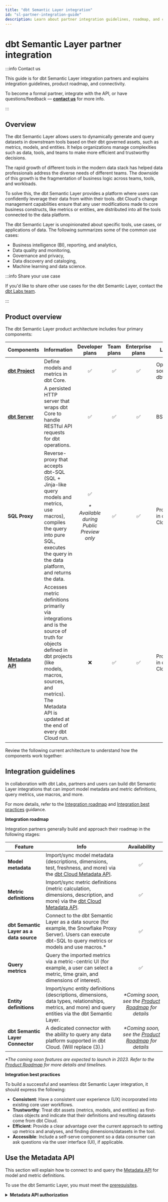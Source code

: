 ```yaml
---
title: "dbt Semantic Layer integration" 
id: "sl-partner-integration-guide"
description: Learn about partner integration guidelines, roadmap, and connectivity. 
---
```


# dbt Semantic Layer partner integration

:::info Contact us

This guide is for dbt Semantic Layer integration partners and explains integration guidelines, product roadmap, and connectivity.<br />

To become a formal partner, integrate with the API, or have questions/feedback &mdash; **[contact us](mailto:semantic-layer@dbtlabs.com)** for more info.

:::


## Overview

The dbt Semantic Layer allows users to dynamically generate and query datasets in downstream tools based on their dbt governed assets, such as metrics, models, and entities. It helps organizations manage complexities such as data, tools, and teams to make more efficient and trustworthy decisions.

The rapid growth of different tools in the modern data stack has helped data professionals address the diverse needs of different teams. The downside of this growth is the fragmentation of business logic across teams, tools, and workloads. 

To solve this, the dbt Semantic Layer provides a platform where users can confidently leverage their data from within their tools. dbt Cloud's change management capabilities ensure that any user modifications made to core business constructs, like metrics or entities, are distributed into all the tools connected to the data platform.

The dbt Semantic Layer is unopinionated about specific tools, use cases, or applications of data. The following summarizes some of the common use cases:

* Business intelligence (BI), reporting, and analytics,
* Data quality and monitoring,
* Governance and privacy,
* Data discovery and cataloging,
* Machine learning and data science.

<!-- rewrite below little and would like to see if i can include a button or callout -->

:::info Share your use case

If you'd like to share other use cases for the dbt Semantic Layer, contact the [dbt Labs team](mailto:semantic-layer@dbtlabs.com).

:::


## Product overview

The dbt Semantic Layer product architecture includes four primary components:

| Components | Information | Developer plans | Team plans | Enterprise plans | License |
| --- | --- | :---: | :---: | :---: | --- |
| **[dbt Project](/docs/build/metrics)** | Define models and metrics in dbt Core. | ✅ | ✅ |  ✅  | Open source in dbt Core |
| **[dbt Server](https://github.com/dbt-labs/dbt-server)**| A persisted HTTP server that wraps dbt Core to handle RESTful API requests for dbt operations. | ✅ | ✅ | ✅ | BSL |
| **SQL Proxy** | Reverse-proxy that accepts dbt-SQL (SQL + Jinja-like query models and metrics, use macros), compiles the query into pure SQL, executes the query in the data platform, and returns the data. | ✅ <br></br>_* Available during Public Preview only_ | ✅ | ✅ | Proprietary in dbt Cloud |
| **[Metadata API](/docs/dbt-cloud-apis/metadata-api)**  | Accesses metric definitions primarily via integrations and is the source of truth for objects defined in dbt projects (like models, macros, sources, and metrics). The Metadata API is updated at the end of every dbt Cloud run. | ❌ | ✅ | ✅ | Proprietary in dbt Cloud |
    
Review the following current architecture to understand how the components work together:
  
<Lightbox src="/img/docs/dbt-cloud/semantic-layer/sl-architecture-flow.png" title="Current product architecture" />


## Integration guidelines

In collaboration with dbt Labs, partners and users can build dbt Semantic Layer integrations that can import model metadata and metric definitions, query metrics, use macros, and more. 

For more details, refer to the [Integration roadmap](#integration) and [Integration best practices](#best-practices) guidance.

**Integration roadmap <a id="integration"></a>** 

Integration partners generally build and approach their roadmap in the following stages:

| Feature  |  Info | Availability |
|----------|-------|:------------:|
| **Model metadata**  |  Import/sync model metadata (descriptions, dimensions, test, freshness, and more) via the [dbt Cloud Metadata API](/docs/dbt-cloud-apis/metadata-api). | ✅ |
| **Metric definitions**  | Import/sync metric definitions (metric calculation, dimensions, description, and more) via the [dbt Cloud Metadata API](/docs/dbt-cloud-apis/metadata-api). | ✅ |
| **dbt Semantic Layer as a data source**  | Connect to the dbt Semantic Layer as a data source (for example, the Snowflake Proxy Server). Users can execute dbt-SQL to query metrics or models and use macros.* | ✅ |
| **Query metrics**  | Query the imported metrics via a metric-centric UI (for example, a user can select a metric, time grain, and dimensions of interest). | ✅ |
| **Entity definitions**   | Import/sync entity definitions (descriptions, dimensions, data types, relationships, metrics, and more) and query entities via the dbt Semantic Layer. | _*Coming soon, see the [Product Roadmap](#product-roadmap) for details_ |
| **dbt Semantic Layer Connector**   | A dedicated connector with the ability to query any data platform supported in dbt Cloud. (Will replace (3).) | _*Coming soon, see the [Product Roadmap](#product-roadmap) for details_ |

_*The coming soon features are expected to launch in 2023. Refer to the [Product Roadmap](#product-roadmap) for more details and timelines._

**Integration best practices <a id="best-practices"></a>**

To build a successful and seamless dbt Semantic Layer integration, it should express the following:

- **Consistent**: Have a consistent user experience (UX) incorporated into existing core user workflows.
- **Trustworthy**: Treat dbt assets (metrics, models, and entities) as first-class objects and indicate that their definitions and resulting datasets come from dbt Cloud.
- **Efficient**: Provide a clear advantage over the current approach to setting up metrics and analyses, and finding dimensions/datasets in the tool.
- **Accessible**: Include a self-serve component so a data consumer can ask questions via the user interface (UI), if applicable.


## Use the Metadata API

This section will explain how to connect to and query the [Metadata API](/docs/dbt-cloud-apis/metadata-api) for model and metric definitions. 

To use the dbt Semantic Layer, you must meet the [prerequisites](/docs/use-dbt-semantic-layer/dbt-semantic-layer#prerequisites). 

<details>
  <summary><b>Metadata API authorization</b></summary>
  <div>
    <div>Refer to our <a href="/docs/dbt-cloud-apis/metadata-querying#authorization">Authorization documentation</a> to learn how to authorize requests to the Metadata API.<br></br><br></br>
    
    Metrics-specific queries work identical to existing Metadata API queries. This means existing integrations that query model metadata will work perfectly in the context of metrics.
    </div>
    </div>
    </details>

  <details>
  <summary><b>Query the Metadata API</b></summary>
  <div>
    <div>Test out the Metadata API by using the <a href="https://studio.apollographql.com/sandbox/explorer?endpoint=https%3A%2F%2Fmetadata.cloud.getdbt.com%2Fgraphql">GraphQL sandbox</a> and use this <a href="https://github.com/transform-data/dbt-metadata-client">Python client</a> as a starting point to develop.
    </div>
    </div>
    </details>
    <br></br>

<!-- the following content was used for the <details> portion above. leaving this here for legacy purposes 
**Metadata API authorization**

To learn how to authorize requests to the Metadata API, review the [documentation](/docs/dbt-cloud-apis/metadata-querying#authorization) for more details. Metrics-specific queries work identically to existing Metadata API queries, so existing integrations used to query model metadata will work perfectly in the context of metrics. 

**Query the Metadata API**

Test out the Metadata API by using the [GraphQL sandbox](https://studio.apollographql.com/sandbox/explorer?endpoint=https%3A%2F%2Fmetadata.cloud.getdbt.com%2Fgraphql) and use this [Python client](https://github.com/transform-data/dbt-metadata-client) as a starting point to develop. 

-->

### Query models for a project

You can query model definitions or details about a specific model for a project from a given job.

 
<!--- tabs for listing models and fetching details about specific model --->
<Tabs>

<TabItem value="list" label="Listing models for a job">

This is an example of querying all models that utilize the schema,`analytics` from a given job.

```
{  
 models(jobId: 181329, schema: "analytics") {
   name
   status
   compileCompletedAt
   database
   dbtVersion
   runGeneratedAt
   }
}
```
</TabItem>

<TabItem value="exampleresponse" label="Example response with models">

```
{
   "data": {
       "models": [
           {
               "name": "customers",
               "status": "success",
               "compileCompletedAt": "2022-12-15T06:37:24.186Z",
               "database": "analytics",
               "dbtVersion": "1.3.1",
               "runGeneratedAt": "2022-12-15T06:37:25.187Z"
           },
           {
               "name": "stg_customers",
               "status": "success",
               "compileCompletedAt": "2022-12-15T06:37:22.509Z",
               "database": "analytics",
               "dbtVersion": "1.3.1",
               "runGeneratedAt": "2022-12-15T06:37:25.187Z"
           },
           {
               "name": "stg_orders",
               "status": "success",
               "compileCompletedAt": "2022-12-15T06:37:22.509Z",
               "database": "analytics",
               "dbtVersion": "1.3.1",
               "runGeneratedAt": "2022-12-15T06:37:25.187Z"
           }
       ]
   }
}
```
</TabItem>

<TabItem value="details" label="Query details about a specific model">

This is an example of querying details about a specific model, `model.jaffle_shop.customers` from a given job.

```
{
 model(jobId: 181329, uniqueId: "model.jaffle_shop.customers") {
   parentsModels {
     runId
     uniqueId
     executionTime
   }
 }
}
{
   "data": {
       "model": {
           "parentsModels": [
               {
                   "runId": 105297555,
                   "uniqueId": "model.jaffle_shop.stg_customers",
                   "executionTime": 1.676571846008301
               },
               {
                   "runId": 105297555,
                   "uniqueId": "model.jaffle_shop.stg_orders",
                   "executionTime": 1.631831407546997
               }
           ]
       }
   }
}
```

</TabItem>
</Tabs>

<!--- End tabs for listing models and fetching details about specific model --->

### Query metrics for a project

Query metrics definitions or details for a project from a given job and refer to the following resources: 

- [Metrics query](/docs/dbt-cloud-apis/metadata-schema-metrics) &mdash; Information on how to query the full list of metrics defined in a user’s project with the dbt Cloud Metadata API. 
- [dbt Metrics docs](https://docs.getdbt.com/docs/build/metrics#available-properties) &mdash; Information on the available metric properties. 
- [GraphQL sandbox](https://studio.apollographql.com/sandbox/explorer?endpoint=https%3A%2F%2Fmetadata.cloud.getdbt.com%2Fgraphql) &mdash; Access to test the dbt Cloud Metadata API testing environment.

<!--- tabs for listing, fetching, example, and querying metrics --->
<Tabs>

<TabItem value="list" label="Listing metrics">

This is an example listing metrics from a given job.

```
{
  metrics(jobId: 123) {
    name
    label
    description
    model
    dependsOn
    calculation_method
    expression
    timestamp
    timeGrains
    dimensions
    window
    filters
    tags
    meta
  }
}
```
</TabItem>

<TabItem value="query" label="Query details about a specific metric">

The `metric` query support all metric properties listed in **Listing metrics**, however, refer to the following abbreviated query as an example.

This is an example of querying details about a specific metric `new_customers` from a given job `123`.

```
{
  metric(jobId: 123) {
    label
    calculation_method
    timestamp
    timeGrains
    dimensions
  }
}
```

</TabItem>

<TabItem value="exampleapi" label="Example Metadata API response with metrics">

```
{
  "data": {
    "metrics": [
      {
        "uniqueId": "metric.claim_to_fame.total_claim_charges",
        "name": "total_claim_charges",
        "tags": [],
        "label": "Total Claim Charges",
        "calculation_method": "sum",
        "expression": "total_charge_amount",
        "timestamp": "created_at",
        "timeGrains":[
          "day",
          "week",
          "month"
        ],
        "meta": {},  
        "resourceType": "metric",
        "model": {
          "name": "fct_billed_patient_claims"
        }
       },
      {
        "uniqueId": "metric.claim_to_fame.total_billed_diagnoses",
        "name": "total_billed_diagnoses",
        "tags": [],
        "label": "Total Billed Diagnoses",
        "calculation_method": "count_distinct",
        "expression": "diagnosis_id",
        "timestamp": "created_at",
        "timeGrains":[
          "week",
          "month",
          "year"
        ],
        "meta": {},  
        "resourceType": "metric",
        "model": {
          "name": "fct_billed_patient_claims"
        },
      }
     ]
  }
}
```

</TabItem>

<TabItem value="example" label="Example metric definition">

```
metrics:
  - name: total_claim_charges
    label: Total Claim Charges
    model: ref('fct_billed_patient_claims')
    calculation_method: sum
    expression: total_charge_amount
    timestamp: created_at
    time_grains: [day, week, month, all_time]


  - name: total_billed_diagnoses
    label: Total Billed Diagnoses
    model: ref('fct_billed_patient_claims')
    calculation_method: count_distinct
    expression: diagnosis_id
    timestamp: created_at
    time_grains: [day, week, month]
```

</TabItem>

</Tabs>

<!--- End tabs for listing, fetching, example, and querying metrics --->


## Query the dbt Semantic Layer

This section explains how to connect to or query the dbt Semantic Layer Proxy Server to return model data, metric data, and so on. 

When you configure the dbt Semantic Layer, dbt Cloud provides a Proxy Server endpoint that users can connect to as though it's a Snowflake-hosted endpoint. Once the queries are submitted, dbt Cloud will:

1. Compile dbt-sql queries into valid Snowflake SQL,
2. Execute the compiled SQL against the Snowflake data platform,
3. Return the results to the client.

Replace the hostname in your existing data platform connection with the relevant dbt Cloud Proxy Server URL (for example, `abc123.proxy.cloud.getdbt.com`). All queries you submit through the endpoint will be compiled en route to the data platform.* 

*_Note: This approach will change with the new Semantic Layer connection, which will be able to query all data platforms supported in dbt Cloud through dedicated JDBC/ODBC drivers, and eventually an API._


<!--- tabs for running models and running metrics --->
<Tabs>

<TabItem value="metrics" label="Metric queries">

Users can compile and execute metric queries using macros defined in the [dbt-metrics package](https://github.com/dbt-labs/dbt_metrics).  This package:

* Generates the SQL required to accurately calculate the metric definition,
* Supplies helper macros for derived calculations (like month over month, year to date, and so on) time series operations


```
select * 
from {{ metrics.calculate(
    metric_list=[metric('customers'), metric(‘revenue’)],
    grain='week',
    dimensions=['plan', 'country'],
    secondary_calculations=[
        metrics.period_to_date(aggregate="sum", period="year"),
        metrics.rolling(aggregate="average", interval=4, alias="avg_past_4wks")
    ],
    start_date='2020-01-01',
    end_date="date_trunc('day', getdate())"
) }}
```

</TabItem>

<TabItem value="models" label="Model queries">

Model queries allow users to query models and use macros from their dbt project.

```
select cents_to_dollars('amount_cents') as amount_dollars 
from {{ ref('orders') }}
```
</TabItem>
</Tabs>

## Product Roadmap

The dbt Semantic Layer product roadmap details what features are coming soon and the timelines associated with them. 

| Product | Estimated launch |
| ------- | ---------------- |
| [Entities](#entities) | Early 2023 |
| [dbt Semantic Layer Connector](#dbt-semantic-layer-connector) | Early-mid 2023 |
| [dbt Semantic Layer API](#dbt-semantic-layer-api) | Mid 2023 |

### Entities 
<!-- rewrite a little and include a summary for each tab entry -->

dbt Labs will introduce a new node type, **[entity](https://github.com/dbt-labs/dbt-core/issues/6379)**, when dbt Core version 1.5 launches. It introduces a new and efficient way to define metrics by reusing logic (for example, `time_grains`).  

Entities are semantic objects made up of curated dimensions from models with more metadata defined. Over time, users can standardize metric and entity definitions with packages to speed up development. 

For integrations, entities will provide information like:

- a way to organize metrics based on the entity they reference, and 
- a new consumable and dynamically generated dataset (versus finding a table in the data platform). 

This information will be available alongside the Metadata API, and entities can be directly queried through the dbt Semantic Layer. 

<Lightbox src="/img/docs/dbt-cloud/semantic-layer/entity-lineage.jpg" title="Entity lineage graph" />

:::caution 🚧

Entities are a work in progress &mdash; expect continuous changes and improvements. To stay up-to-date, refer to the [entity discussions](https://github.com/dbt-labs/dbt-core/issues/6379) page. 

:::

<!--- tabs for running entity def, entity metadata response, metric def, metric metadata response, entity queries --->

<Tabs>

<TabItem value="entitydef" label="Entity definition">

Define entities in your dbt project.

```
entities: ## The top-level path of the new node
  - name: [Required] ## The name of the entity
    model: [Required] ## The name of the model that the entity is dependent on
    description: [Optional] ## The description of the entity
    
    dimensions: [Optional] ## The list of dimensions & properties associated with the entity. 
      - include: [Optional] *
      - exclude: [Optional]
      - name: [Required] ## The name of the dimension 
		column_name: [Optional] ## The name of the column in the model if not 1:1. Serves as mapping
		data_type: [Optional] ## The data type of the dimension
		description: [Optional] ## Description of the dimension
		default_timestamp: [Optional] ## Setting datetime dimension as default for metrics
		time_grains: [Optional] ## Acceptable time grains for the datetime dimension
		primary_key: [Optional] ## Whether this dimension is part of the primary key
```
</TabItem>

<TabItem value="entityapi" label="Entity metadata API response">

Query entities via the Metadata API.

```
"entity.project_name.entity_name": {
      "unique_id": "entity.project_name.entity_name",
      "package_name": "project_name",
      "original_file_path": "models/metric_definitions/ratio_metric.yml",
      "name": "entity_name",
      "model": "ref('model_name')",
      "description": "some description",
      "dimensions": {
				"dimension_name": {
            "name": "dimension_name",
						"column_name": "column_name",
						"default_timestamp": "true",
						"time_grains": "[day, week, month, year]"
            "primary_key": true,
            "data_type": null,
            "description": "TBD",
            "meta": {},
						}
      },
      "resource_type": "entity",
      "meta": {},
      "tags": [],
      "config": {
          "enabled": true,
      },
      "depends_on": {
          "macros": [],
          "nodes": [
              "model.project_name.model_name",
          ]
      },
			"docs": {
        "show": true,
        "node_color": null
      },
      "refs": [
					[
						"model_name",
					]
			],
      "created_at": 1669653016.522599
  },
  ```
</TabItem>

<TabItem value="newmetricdef" label="New metric definition">

How to define new [metrics](/docs/build/metrics) in your dbt project. The metric definition and metadata response will change accordingly once entities are introduced, notably with metrics referencing entities instead of models and inheriting entity dimensions. 

    ```
    metrics: 
		## Always required
	     - name: [Required] ## The name of the metric
		label: [Required] ## The human-readable name of the metric
		calculation_method: [Required] ## The calculation/aggregation used for the metric
		expression: [Required] ## The SQL expression being aggregated/calculated
		entity: [Required] ## The entity being used as the source of the metric

		## Always optional
		description: [Optional] ## Any description about the metric
		timestamp: [Optional] ## The name of the timestamp field to use
		time_grains: [Optional] ## The list of time grains that are permitted
		filters: [Optional] ## The filters of the metric
		window: [Optional] ## The ability to make a metric cumulative over a time period
		config: [Optional] ## Additional information for configuring the output
		
		## Either or dimensions:
			include: [Optional] ## The list of dimensions to be included. Either * or list
			exclude: [Optional] ## The list of dimensions to be excluded from the inherited list
    ```
    
</TabItem>      

<TabItem value="newmetricapi" label="New metric metadata API response">

```
"metric.project_name.metric_name": {
      "fqn": [
          "project_name",
          "folder_name",
          "metric_name"
      ],
      "unique_id": "metric.project_name.metric_name",
      "package_name": "project_name",
      "root_path": "file_path",
      "path": "file_path",
      "original_file_path": "file_path",
      "name": "metric_name",
      "description": "description",
			"entity": "entity_name",
      "label": "Human readable version",
      "calculation_method": "the calc method",
      "timestamp": "the timestamp field",
      "time_grains": [
          "day",
          "week"
      ],
      "expression": "a field name or sql expression",
      "dimensions": [
				{
				"entity_name": [
          "had_discount",
          "order_country"
					]
				}
      ],
      "window": null,
      "resource_type": "metric",
      "filters": [],
      "meta": {},
      "tags": [],
      "config": {
          "enabled": true
      },
      "unrendered_config": {},
      "sources": [],
      "depends_on": {
          "macros": [],
          "nodes": [
              "entity.projet_name.entity_name",
          ]
      },
      "entities": [
				[
					"entity_name"
				]
			],
      "metrics": ["used for derived metrics"],
      "created_at": 1669653027.290001
  },
  ```
</TabItem>

<TabItem value="entityquery" label="Entity queries">

Query an entity using dbt-SQL. Eventually, users will be able to query entities and dynamically generate datasets using a macro (like with metrics), without having to find specific tables or columns. 

```
select *
from {{ entities.calculate(
	entity_list=[...], [Required, one to start]
       dimensions: [...], [Optional, default is all]
       metrics: [...], [Optional, default is all at finest grain]
       filters: ...
	)}}
  ```
</TabItem>
</Tabs>

### dbt Semantic Layer Connector 

In order to support more data platforms and enhance the user experience, users will be able to connect to a [dbt Cloud-supported data platform](/docs/get-started/connect-your-database) with the dbt Semantic Layer. 

Integration partners need to install the [Arrow FlightSQL](https://arrow.apache.org/docs/format/FlightSql.html) JDBC/ODBC driver, which will authenticate with dbt Cloud and the data platform that it queries. 


<Lightbox src="/img/docs/dbt-cloud/semantic-layer/connection-architecture.jpg" title="Envisioned connection architecture" />


### dbt Semantic Layer API 

dbt Cloud will provide a REST-based API that supports:

- Compiling dbt-SQL queries to return their compiled SQL.
- Executing dbt-SQL queries and returning the queried results from the data platform.

The API will be a viable integration point with the dbt Semantic Layer. It will be authorized by a [dbt Cloud service token](/docs/dbt-cloud-apis/service-tokens) and eventually support the invocation of dbt commands (e.g., `dbt run`, `dbt test`, etc.) in the future.


## Contact us

[Reach out](mailto:semantic-layer@dbtlabs.com) to us if you:

- would like to become a formal partner, 
- have product feedback or questions, or 
- are interested in integrating, including via the API

<!-- rewrite a little and would like to see if i can include a button -->

## Related docs

- [dbt Semantic Layer docs](https://docs.getdbt.com/docs/use-dbt-semantic-layer/dbt-semantic-layer) to learn about the product.
- [dbt Metrics docs](https://docs.getdbt.com/docs/building-a-dbt-project/metrics) for more information about its components.
- [dbt Semantic Layer intro blog](https://www.getdbt.com/blog/dbt-semantic-layer/) and [launch blog](https://www.getdbt.com/blog/frontiers-of-the-dbt-semantic-layer/) to learn more about the product vision and purpose. 
- [dbt Semantic Layer integrations page](https://www.getdbt.com/product/semantic-layer-integrations) for information about the available partner integrations.


## Troubleshooting

This is a troubleshooting section - tbd
